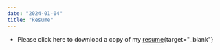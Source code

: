 ```yaml
---
date: "2024-01-04"
title: "Resume"
---
```


* Please click here to download a copy of my [resume](https://drive.google.com/file/d/1qrf-30SL9xMxdN4a1-2jK8D-Xdxu9Kas/view?usp=sharing){target="_blank"} 
